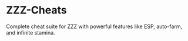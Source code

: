 # ZZZ-Cheats
Complete cheat suite for ZZZ with powerful features like ESP, auto-farm, and infinite stamina.
